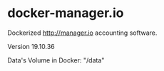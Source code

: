 # docker-manager.io

Dockerized http://manager.io accounting software.

Version 19.10.36

Data's Volume in Docker: "/data"
